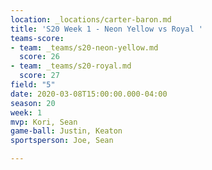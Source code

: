 ```yaml
---
location: _locations/carter-baron.md
title: 'S20 Week 1 - Neon Yellow vs Royal '
teams-score:
- team: _teams/s20-neon-yellow.md
  score: 26
- team: _teams/s20-royal.md
  score: 27
field: "5"
date: 2020-03-08T15:00:00.000-04:00
season: 20
week: 1
mvp: Kori, Sean
game-ball: Justin, Keaton
sportsperson: Joe, Sean

---
```

